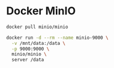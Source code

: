 # Docker MinIO 

```bash
docker pull minio/minio

docker run -d --rm --name minio-9000 \
  -v /mnt/data:/data \
  -p 9000:9000 \
  minio/minio \
  server /data
```





